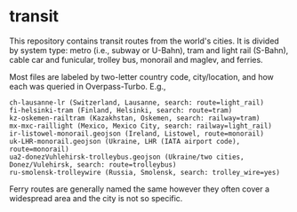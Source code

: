 # transit

This repository contains transit routes from the world's cities. It is divided by system type: metro (i.e., subway or U-Bahn), tram and light rail (S-Bahn), cable car and funicular, trolley bus, monorail and maglev, and ferries.

Most files are labeled by two-letter country code, city/location, and how each was queried in Overpass-Turbo. E.g.,

	ch-lausanne-lr (Switzerland, Lausanne, search: route=light_rail)
	fi-helsinki-tram (Finland, Helsinki, search: route=tram)
	kz-oskemen-railtram (Kazakhstan, Oskemen, search: railway=tram)
	mx-mxc-raillight (Mexico, Mexico City, search: railway=light_rail)
	ir-listowel-monorail.geojson (Ireland, Listowel, route=monorail)
	uk-LHR-monorail.geojson (Ukraine, LHR (IATA airport code), route=monorail)
	ua2-donezVuhlehirsk-trolleybus.geojson (Ukraine/two cities, Donez/Vulehirsk, search: route=trolleybus)
	ru-smolensk-trolleywire (Russia, Smolensk, search: trolley_wire=yes)

Ferry routes are generally named the same however they often cover a widespread area and the city is not so specific. 

